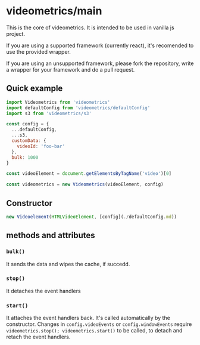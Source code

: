 # videometrics/main

This is the core of videometrics. It is intended to be used in vanilla js project. 

If you are using a supported framework (currently react), it's recomended to use the provided wrapper.

If you are using an unsupported framework, please fork the repository, write a wrapper for your framework and do a pull request. 
## Quick example

```js
import Videometrics from 'videometrics'
import defaultConfig from 'videometrics/defaultConfig'
import s3 from 'videometrics/s3'

const config = {
  ...defaultConfig,
  ...s3,
  customData: {
    videoId: 'foo-bar'
  },
  bulk: 1000
}

const videoElement = document.getElementsByTagName('video')[0]

const videometrics = new Videometrics(videoElement, config)
```
## Constructor

```js
new Videoelement(HTMLVideoElement, [config](./defaultConfig.md))
```

## methods and attributes
### `bulk()`
It sends the data and wipes the cache, if succedd.

### `stop()`
It detaches the event handlers

### `start()`
It attaches the event handlers back. It's called automatically by the constructor.
Changes in `config.videoEvents` or `config.windowEvents` require `videometrics.stop(); videometrics.start()` to be called, to detach and retach the event handlers.
